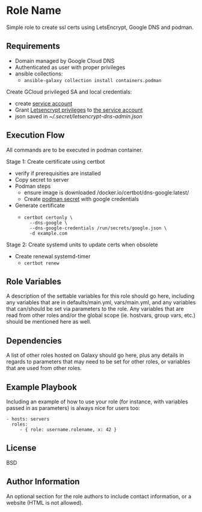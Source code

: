 Role Name
=========

Simple role to create ssl certs using LetsEncrypt, Google DNS and podman.

Requirements
------------

- Domain managed by Google Cloud DNS
- Authenticated as user with proper privileges
- ansible collections:
  - `ansible-galaxy collection install containers.podman`


Create GCloud privileged SA and local credentials:
- create [service account](https://developers.google.com/identity/protocols/oauth2/service-account#creatinganaccount)
- Grant [Letsencrypt privileges](https://certbot-dns-google.readthedocs.io/en/stable/#credentials) to [the service account](https://cloud.google.com/dns/docs/access-control#permissions_and_roles)
- json saved in *~/.secret/letsencrypt-dns-admin.json*


Execution Flow
--------------

All commands are to be executed in podman container.

Stage 1: Create certificate using certbot
- verify if prerequisities are installed
- Copy secret to server
- Podman steps
  - ensure image is downloaded /docker.io/certbot/dns-google:latest/
  - Create [podman secret](https://www.redhat.com/sysadmin/new-podman-secrets-command) with google credentials
- Generate certificate
  - ```
    certbot certonly \
      --dns-google \
      --dns-google-credentials /run/secrets/google.json \
      -d example.com
    ```

Stage 2: Create systemd units to update certs when obsolete

- Create renewal systemd-timer
  - `certbot renew`

Role Variables
--------------

A description of the settable variables for this role should go here, including any variables that are in defaults/main.yml, vars/main.yml, and any variables that can/should be set via parameters to the role. Any variables that are read from other roles and/or the global scope (ie. hostvars, group vars, etc.) should be mentioned here as well.

Dependencies
------------

A list of other roles hosted on Galaxy should go here, plus any details in regards to parameters that may need to be set for other roles, or variables that are used from other roles.

Example Playbook
----------------

Including an example of how to use your role (for instance, with variables passed in as parameters) is always nice for users too:

    - hosts: servers
      roles:
         - { role: username.rolename, x: 42 }

License
-------

BSD

Author Information
------------------

An optional section for the role authors to include contact information, or a website (HTML is not allowed).
